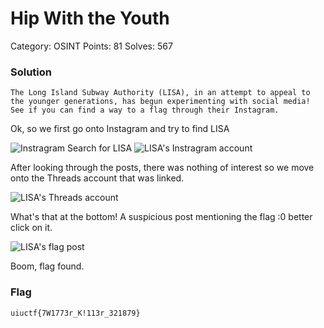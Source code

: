 # Hip With the Youth
Category: OSINT
Points: 81
Solves: 567

### Solution

```The Long Island Subway Authority (LISA), in an attempt to appeal to the younger generations, has begun experimenting with social media! See if you can find a way to a flag through their Instagram.```

Ok, so we first go onto Instagram and try to find LISA

![Instragram Search for LISA](/images/HipWithTheYouthLISA_IG_search.png)
![LISA's Instragram account](/images/HipWithTheYouthLISA_IG_account.png)

After looking through the posts, there was nothing of interest so we move onto the Threads account that was linked.

![LISA's Threads account](/images/HipWithTheYouthLISA_Threads_account.png)

What's that at the bottom! A suspicious post mentioning the flag :0 better click on it.

![LISA's flag post](/images/HipWithTheYouthFlag.png)

Boom, flag found.



### Flag

```uiuctf{7W1773r_K!113r_321879}```